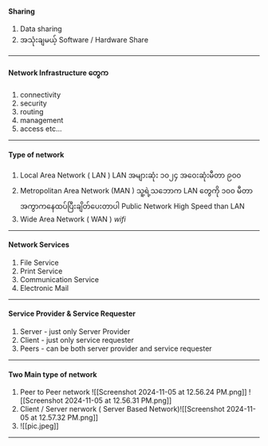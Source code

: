 #### Sharing
1. Data sharing
2. အသုံးချမယ့် Software / Hardware Share
---
#### Network Infrastructure တွေက
1. connectivity
2. security
3. routing
4. management
5. access etc...
----
#### Type of network
1. Local Area Network ( LAN )
	LAN အများဆုံး ၁၀၂၄ 
	အဝေးဆုံးမီတာ ၉၀၀
2. Metropolitan Area Network (MAN )
	သူ့ရဲ့သဘောက LAN တွေကို ၁၀၀ မီတာအကွာကနေထပ်ပြီးချိတ်ပေးတာပါ
	Public Network
	High Speed than LAN
3. Wide Area Network ( WAN ) *wifi*
---
#### Network Services
1. File Service
2. Print Service
3. Communication Service
4. Electronic Mail
---
#### Service Provider & Service Requester
1. Server - just only Server Provider
2. Client - just only service requester
3. Peers - can be both server provider and service requester
---
#### Two Main type of network
1. Peer to Peer network
	![[Screenshot 2024-11-05 at 12.56.24 PM.png]]
	![[Screenshot 2024-11-05 at 12.56.31 PM.png]]
1. Client / Server nerwork ( Server Based Network)![[Screenshot 2024-11-05 at 12.57.32 PM.png]]
2. ![[pic.jpeg]]
---
